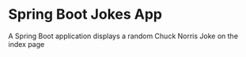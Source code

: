 # Spring Boot Jokes App
A Spring Boot application displays a random Chuck Norris Joke on the index page